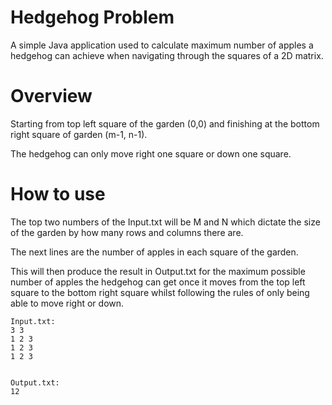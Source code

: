 # Hedgehog Problem

A simple Java application used to calculate maximum number of apples a hedgehog can achieve when navigating through the
squares of a 2D matrix.

# Overview

Starting from top left square of the garden (0,0) and finishing at the bottom right square of garden (m-1, n-1).

The hedgehog can only move right one square or down one square.

# How to use

The top two numbers of the Input.txt will be M and N which dictate the size of the garden by how many rows and columns
there are.

The next lines are the number of apples in each square of the garden.

This will then produce the result in Output.txt for the maximum possible number of apples the hedgehog can get once it
moves from the top left square to the bottom right square whilst following the rules of only being able to move right or
down.

```
Input.txt:
3 3
1 2 3
1 2 3
1 2 3


Output.txt:
12
```



